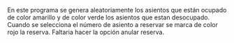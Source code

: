 En este programa se genera aleatoriamente los asientos que están ocupado de color amarillo y de
color verde los asientos que estan desocupado. Cuando se selecciona el número de asiento a reservar se marca de color rojo la reserva. Faltaria hacer la opción anular reserva.